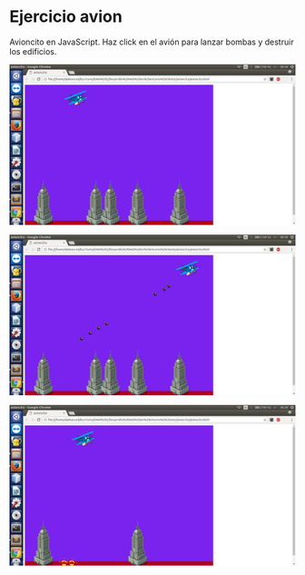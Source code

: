 # Ejercicio avion
Avioncito en JavaScript.
Haz click en el avión para lanzar bombas y destruir los edificios.

![Screenshot1](https://github.com/Dadvanced/ejercicio_avion/blob/master/avioncito/images/ss1.png)

![Screenshot2](https://github.com/Dadvanced/ejercicio_avion/blob/master/avioncito/images/ss2.png)

![Screenshot3](https://github.com/Dadvanced/ejercicio_avion/blob/master/avioncito/images/ss3.png)

